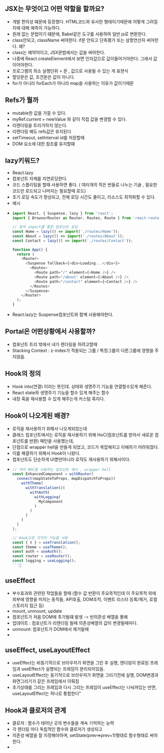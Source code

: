 ## JSX는 무엇이고 어떤 약할을 할까요?
- 개발 편의성 떄문에 등장했다. HTML코드와 유사한 형태이기때문에 어떻게 그려질지에 대해 예측이 가능하다.
- 원래 없는 문법이기 떄문에, Babel같은 도구를 사용하여 일반 js로 변환한다.
- class안되고, className 써야한다. if문 안되고 단축평가 또는 삼항연산자 써야한다. 왜?
- class는 예약어이고, JSX문법에서는 값을 써야한다.
- 나중에 React.createElement에서 보면 인자값으로 값이들어가야한다. 그래서 값이어야한다.
- 프로그램의 최소 실행단위 = 문 , 값으로 사용될 수 있는 게 표현식
- 할당문은 값, 조건문은 값이 아니다.
- for가 아니라 forEach가 아니라 map을 사용하는 이유가 값이기때문

## Refs가 뭘까
- mutable한 값을 가질 수 있다.
- myRef.current = newValue 와 같이 직접 값을 변경할 수 있다.
- 리렌더링을 트리거하지 않는다.
- 리렌더링 해도 refs값은 유지된다
- setTimeout, setInterval id를 저장할때
- DOM 요소에 대한 참조를 유지할떄



## lazy키워드?
- React.lazy
- 컴포넌트 자체를 지연로딩한다.
- 코드 스플리팅을 할때 사용하면 좋다. ( 여러개의 작은 번들로 나누는 기술 , 필요한 코드만 로드되고 나머지는 필요할때 로드)
- 초기 로딩 속도가 향상되고, 전체 로딩 시간도 줄이고, 리소스도 최적화할 수 있다.
- 예시
- ```typescript
  import React, { Suspense, lazy } from 'react';
  import { BrowserRouter as Router, Routes, Route } from 'react-router-dom';
  
  // 동적 import를 통한 컴포넌트 로딩
  const Home = lazy(() => import('./routes/Home'));
  const About = lazy(() => import('./routes/About'));
  const Contact = lazy(() => import('./routes/Contact'));
  
  function App() {
    return (
      <Router>
        <Suspense fallback={<div>Loading...</div>}>
          <Routes>
            <Route path="/" element={<Home />} />
            <Route path="/about" element={<About />} />
            <Route path="/contact" element={<Contact />} />
          </Routes>
        </Suspense>
      </Router>
    );
  }
  ```
- React.lazy는 Suspense컴포넌트와 함꼐 사용해야한다.


## Portal은 어떤상황에서 사용할까?
- 컴포넌트 트리 밖에서 내가 렌더링을 하려고할때
- Stacking Context : z-index가 적용되는 그룹 / 특정그룹이 다른그룹에 영향을 주지않음.

## Hook의 정의
- Hook into(연결) 이라는 뜻인데. 상태와 생명주기 기능을 연결할수있게 해준다.
- React state와 생명주기 기능을 할수 있게 해주는 함수
- 내장 훅을 재사용할 수 있게 해주는게 커스텀 훅이다.


## Hook이 나오게된 배경?
- 로직을 재사용하기 위해서 나오게되었는데
- 클래스 컴포넌트에서는 로직을 재사용하기 위해 HoC(컴포넌트를 받아서 새로운 컴포넌트를 반환) 패턴을 사용했는데,
- 단점으로 wrapper hell을 만들게 되었고, 코드가 복잡해지고 이해하기 어려워졌다.
- 이를 해결하기 위해서 Hook이 나왔다.
- 컴포넌트도 단순하게 UI뿐만아니라 로직도 재사용하기 위해서이다.
- ```typescript
  // 여러 HOC를 사용하는 컴포넌트 예시 , wrapper hell
  const EnhancedComponent = withRouter(
    connect(mapStateToProps, mapDispatchToProps)(
      withTheme(
        withTranslation()(
          withAuth(
            withLogging(
              MyComponent
            )
          )
        )
      )
    )
  );

  // Hook으로 각각의 기능을 사용
  const { t } = useTranslation();
  const theme = useTheme();
  const auth = useAuth();
  const router = useRouter();
  const logging = useLogging();
  ```


## useEffect
- 부수효과와 관련된 작업들을 할때 (함수 값 반환이 주요목적인데 이 주요목적 외에 외부에 영향을 미치는 동작들, API호출, DOM조작, 이벤트 리스터 등록/제거, 로컬스토리지 접근 등)
- mount, unmount, update
- 컴포넌트가 처음 DOM에 추가될떄 발생 -> 빈의존성 배열을 통해
- 업데이트 : 컴포넌트가 리렌더링 될때 의존성배열의 값이 변경될때마다.
- unmount: 컴포넌트가 DOM에서 제거될때
- 


## useEffect, useLayoutEffect
- useEffect는 비동기적으로 브라우저가 화면을 그린 후 실행, 렌더링이 완료된 프레임과 useEffect가 실행되는 프레임이 분리되어있음.
- useLayoutEffect는 동기적으로 브라우저가 화면을 그리기전에 실행, DOM변경과 화면그리기가 같은 프레임에서 이뤄짐
- 초기상태를 그리는 프레임과 다시 그리는 프레임이 useEffect는 나눠져있는 반면, useLayoutEffect는 하나로 통합한다"


## Hook과 클로저의 관계
- 클로저 : 함수가 태어난 곳의 변수들을 계속 기억하는 능력
- 각 렌더링 마다 독립적인 함수와 클로저가 생성되고
- 의존성 배열을 잘 지정해야하며, setState(prev=>prev+1)형태로 함수형태로 써야한다.
- 
